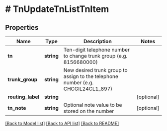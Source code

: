 # # TnUpdateTnListTnItem

## Properties

Name | Type | Description | Notes
------------ | ------------- | ------------- | -------------
**tn** | **string** | Ten-digit telephone number to change trunk group (e.g. 8156680000) |
**trunk_group** | **string** | New desired trunk group to assign to the telephone number (e.g. CHCGIL24CL1_897) |
**routing_label** | **string** |  | [optional]
**tn_note** | **string** | Optional note value to be stored on the number | [optional]

[[Back to Model list]](../../README.md#models) [[Back to API list]](../../README.md#endpoints) [[Back to README]](../../README.md)
